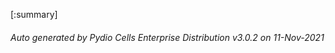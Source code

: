 






[:summary]

###### Auto generated by Pydio Cells Enterprise Distribution v3.0.2 on 11-Nov-2021
